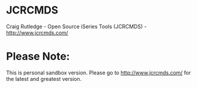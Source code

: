 # JCRCMDS
Craig Rutledge - Open Source iSeries Tools (JCRCMDS) - http://www.jcrcmds.com/

# Please Note:
This is personal sandbox version.
Please go to http://www.jcrcmds.com/ for the latest and greatest version.